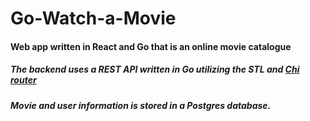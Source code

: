 # Go-Watch-a-Movie
#### Web app written in React and Go that is an online movie catalogue
##### The backend uses a REST API written in Go utilizing the STL and [Chi router](https://github.com/go-chi/chi)
##### Movie and user information is stored in a Postgres database.
